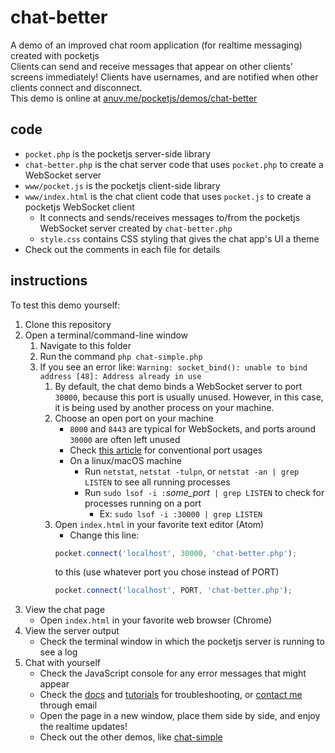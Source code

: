 # chat-better
A demo of an improved chat room application (for realtime messaging) created with pocketjs  
Clients can send and receive messages that appear on other clients' screens immediately! Clients have usernames, and are notified when other clients connect and disconnect.  
This demo is online at [anuv.me/pocketjs/demos/chat-better](http://anuv.me/pocketjs/demos/chat-better)

## code
 - `pocket.php` is the pocketjs server-side library
 - `chat-better.php` is the chat server code that uses `pocket.php` to create a WebSocket server
 - `www/pocket.js` is the pocketjs client-side library
 - `www/index.html` is the chat client code that uses `pocket.js` to create a pocketjs WebSocket client
    - It connects and sends/receives messages to/from the pocketjs WebSocket server created by `chat-better.php`
    - `style.css` contains CSS styling that gives the chat app's UI a theme
 - Check out the comments in each file for details

## instructions
To test this demo yourself:
 1. Clone this repository
 2. Open a terminal/command-line window
    1. Navigate to this folder
    2. Run the command `php chat-simple.php`
    3. If you see an error like: `Warning: socket_bind(): unable to bind address [48]: Address already in use`
        1. By default, the chat demo binds a WebSocket server to port `30000`, because this port is usually unused. However, in this case, it is being used by another process on your machine.
        2. Choose an open port on your machine
            - `8000` and `8443` are typical for WebSockets, and ports around `30000` are often left unused
            - Check [this article](https://en.wikipedia.org/wiki/List_of_TCP_and_UDP_port_numbers) for conventional port usages
            - On a linux/macOS machine
                - Run `netstat`, `netstat -tulpn`, or `netstat -an | grep LISTEN` to see all running processes
                - Run `sudo lsof -i :`*some_port*` | grep LISTEN` to check for processes running on a port
                    - Ex: `sudo lsof -i :30000 | grep LISTEN`
        3. Open `index.html` in your favorite text editor (Atom)
            - Change this line:
            ```javascript
            pocket.connect('localhost', 30000, 'chat-better.php');
            ```
            to this (use whatever port you chose instead of PORT)
            ```javascript
            pocket.connect('localhost', PORT, 'chat-better.php');
            ```
 3. View the chat page
    - Open `index.html` in your favorite web browser (Chrome)
 4. View the server output
    - Check the terminal window in which the pocketjs server is running to see a log
 5. Chat with yourself
    - Check the JavaScript console for any error messages that might appear
    - Check the [docs](#documentation) and [tutorials](#further-tutorials) for troubleshooting, or [contact me](mailto:pocketjs@anuv.me) through email
    - Open the page in a new window, place them side by side, and enjoy the realtime updates!
    - Check out the other demos, like [chat-simple](../chat-simple)
